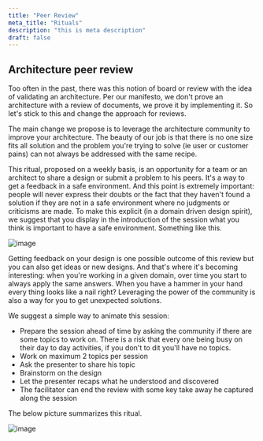 ```yaml
---
title: "Peer Review"
meta_title: "Rituals"
description: "this is meta description"
draft: false
---
```


## Architecture peer review

Too often in the past, there was this notion of board or review with the idea of validating an architecture. Per our manifesto, we don't prove an architecture with a review of documents, we prove it by implementing it. So let's stick to this and change the approach for reviews.

The main change we propose is to leverage the architecture community to improve your architecture. The beauty of our job is that there is no one size fits all solution and the problem you're trying to solve (ie user or customer pains) can not always be addressed with the same recipe.

This ritual, proposed on a weekly basis, is an opportunity for a team or an architect to share a design or submit a problem to his peers. It's a way to get a feedback in a safe environment. And this point is extremely important: people will never express their doubts or the fact that they haven't found a solution if they are not in a safe environment where no judgments or criticisms are made. To make this explicit (in a domain driven design spirit), we suggest that you display in the introduction of the session what you think is important to have a safe environment. Something like this.

![image](./images/rituals/misc/safe-poster.png)

Getting feedback on your design is one possible outcome of this review but you can also get ideas or new designs. And that's where it's becoming interesting: when you're working in a given domain, over time you start to always apply the same answers. When you have a hammer in your hand every thing looks like a nail right? Leveraging the power of the community is also a way for you to get unexpected solutions.

We suggest a simple way to animate this session:

* Prepare the session ahead of time by asking the community if there are some topics to work on. There is a risk that every one being busy on their day to day activities, if you don't to dit you'll have no topics.
* Work on maximum 2 topics per session
* Ask the presenter to share his topic
* Brainstorm on the design
* Let the presenter recaps what he understood and discovered
* The facilitator can end the review with some key take away he captured along the session

The below picture summarizes this ritual.

![image](./images/rituals/peer-review.png)
